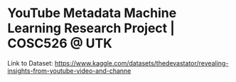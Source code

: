 # YouTube Metadata Machine Learning Research Project | COSC526 @ UTK

Link to Dataset: https://www.kaggle.com/datasets/thedevastator/revealing-insights-from-youtube-video-and-channe
